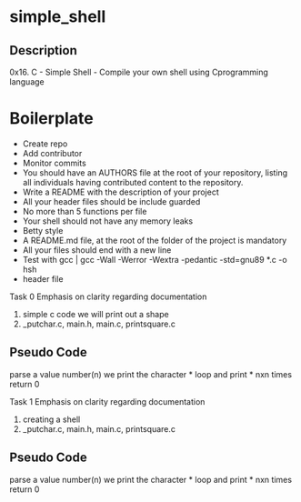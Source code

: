 # simple_shell


## Description
0x16. C - Simple Shell - Compile your own shell using Cprogramming language

# Boilerplate
 - Create repo
 - Add contributor
 - Monitor commits
 - You should have an AUTHORS file at the root of your repository, listing all individuals having contributed content to the repository.
 - Write a README with the description of your project
 - All your header files should be include guarded
 - No more than 5 functions per file
 - Your shell should not have any memory leaks
 - Betty style
 - A README.md file, at the root of the folder of the project is mandatory
 - All your files should end with a new line
 - Test with gcc | gcc -Wall -Werror -Wextra -pedantic -std=gnu89 *.c -o hsh
 - header file

Task 0
Emphasis on clarity regarding documentation
1. simple c code we will print out a shape
2. _putchar.c, main.h, main.c, printsquare.c
## Pseudo Code
parse a value number(n)
we print the character * 
loop and print * nxn times
return 0

Task 1
Emphasis on clarity regarding documentation
1. creating a shell
2. _putchar.c, main.h, main.c, printsquare.c
## Pseudo Code
parse a value number(n)
we print the character * 
loop and print * nxn times
return 0


